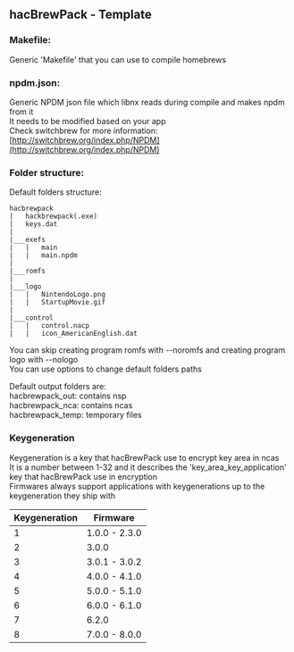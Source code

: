 ## hacBrewPack - Template

### Makefile:

Generic 'Makefile' that you can use to compile homebrews  

### npdm.json:
Generic NPDM json file which libnx reads during compile and makes npdm from it  
It needs to be modified based on your app  
Check switchbrew for more information: [http://switchbrew.org/index.php/NPDM](http://switchbrew.org/index.php/NPDM)

### Folder structure:
Default folders structure:
```
hacbrewpack
|   hackbrewpack(.exe)
|   keys.dat
|
|___exefs
|   |   main
|   |   main.npdm
|
|___romfs
|
|___logo
|   |   NintendoLogo.png
|   |   StartupMovie.gif
|
|___control
|   |   control.nacp
|   |   icon_AmericanEnglish.dat
```

You can skip creating program romfs with --noromfs and creating program logo with --nologo  
You can use options to change default folders paths  
  
Default output folders are:  
hacbrewpack_out: contains nsp  
hacbrewpack_nca: contains ncas  
hacbrewpack_temp: temporary files  

### Keygeneration
Keygeneration is a key that hacBrewPack use to encrypt key area in ncas  
It is a number between 1-32 and it describes the 'key_area_key_application' key that hacBrewPack use in encryption  
Firmwares always support applications with keygenerations up to the keygeneration they ship with  

Keygeneration | Firmware
--------------| --------
1 | 1.0.0 - 2.3.0
2 | 3.0.0
3 | 3.0.1 - 3.0.2
4 | 4.0.0 - 4.1.0
5 | 5.0.0 - 5.1.0
6 | 6.0.0 - 6.1.0
7 | 6.2.0
8 | 7.0.0 - 8.0.0